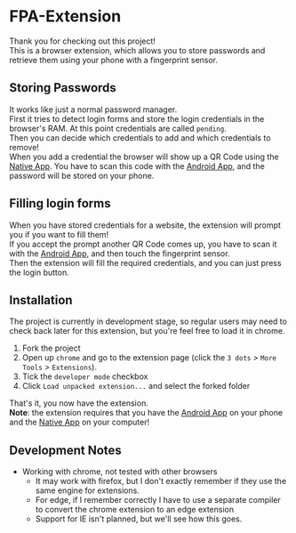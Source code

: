 # FPA-Extension
Thank you for checking out this project!  
This is a browser extension, which allows you to store passwords and retrieve them using your phone with a fingerprint sensor.  
## Storing Passwords
It works like just a normal password manager.  
First it tries to detect login forms and store the login credentials in the browser's RAM. At this point credentials are called `pending`.  
Then you can decide which credentials to add and which credentials to remove!  
When you add a credential the browser will show up a QR Code using the [Native App](https://github.com/AdvancedHacker101/FPA-NativeApp). You have to scan this code with the [Android App](https://github.com/AdvancedHacker101/FPA-PhoneApp), and the password will be stored on your phone.  
## Filling login forms
When you have stored credentials for a website, the extension will prompt you if you want to fill them!  
If you accept the prompt another QR Code comes up, you have to scan it with the [Android App](https://github.com/AdvancedHacker101/FPA-PhoneApp), and then touch the fingerprint sensor.  
Then the extension will fill the required credentials, and you can just press the login button.  
## Installation
The project is currently in development stage, so regular users may need to check back later for this extension, but you're feel free to load it in chrome.  
1. Fork the project
2. Open up `chrome` and go to the extension page (click the `3 dots` > `More Tools` > `Extensions`).
3. Tick the `developer mode` checkbox
4. Click `Load unpacked extension...` and select the forked folder  

That's it, you now have the extension.  
**Note**: the extension requires that you have the [Android App](https://github.com/AdvancedHacker101/FPA-PhoneApp) on your phone and the [Native App](https://github.com/AdvancedHacker101/FPA-NativeApp) on your computer!
## Development Notes
* Working with chrome, not tested with other browsers  
  * It may work with firefox, but I don't exactly remember if they use the same engine for extensions.  
  * For edge, if I remember correctly I have to use a separate compiler to convert the chrome extension to an edge extension  
  * Support for IE isn't planned, but we'll see how this goes.
